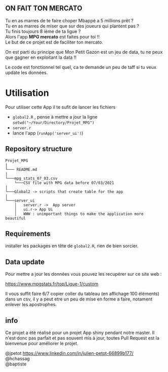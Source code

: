 ## ON FAIT TON MERCATO 

Tu en as marres de te faire choper Mbappé a 5 millions prêt ?   
Tu en as marres de miser que sur des joueurs qui plantent pas ?   
Tu finis toujours 8 ième de ta ligue ?   
Alors l'app __MPG mercato__ est faites pour toi !!  
Le but de ce projet est de faciliter ton mercato.   

On est parti du principe que Mon Petit Gazon est un jeu de data, tu ne peux que gagner en exploitant la data !!  

Le code est fonctionnel tel quel, ca te demande un peu de taff si tu veux update les données.

# Utilisation 

Pour utiliser cette App il te sufit de lancer les fichiers
-  ```global2.R``` , pense à mettre a jour la ligne ```setwd("~/Your/Directory/Projet_MPG")```  
- ```server.r``` 
- lance l'app (```runApp('server_ui')```)



## Repository structure

```
Projet_MPG
|
└─── README.md
|
└───mpg_stats_07_03.csv
    └───CSV file with MPG data before 07/03/2021
|
└───Global2 -> scripts that create table for the app
|
└───server_ui  
    │   server.r ->  App server 
    │   ui.r-> App Ui
    │   WWW : unimportant things to make the application more beautiful

```

## Requirements

installer les packages en tête de ```global2.R```, rien de bien sorcier.


## Data update 

Pour mettre a jour les données vous pouvez les recupérer sur ce site web :  

https://www.mpgstats.fr/top/Ligue-1/custom

Il vous suffit faire 6/7 copier coller du tableau (en affichage 100 éléments) dans un csv, il y a peut etre un peu de mise en forme a faire, notament enlever les apostrophes.

## info

Ce projet a été réalisé pour un projet App shiny pendant notre master. Il n'est donc pas parfait et pas souvent mis à jour, toutes Pull Request est la bienvenue pour améliorer le projet.


@jpetot https://www.linkedin.com/in/julien-petot-66899b177/    
@hchassag  
@baptiste  


